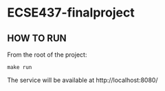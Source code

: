 # ECSE437-finalproject

## HOW TO RUN

From the root of the project:
```
make run
```

The service will be available at http://localhost:8080/
